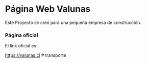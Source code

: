 # Página Web Valunas

Este Proyecto se creó para una pequeña empresa de construcción.

### Página oficial

El link oficial es:

https://valunas.cl
#   t r a n s p o r t e  
 